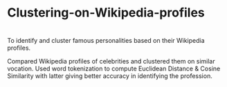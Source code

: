 # Clustering-on-Wikipedia-profiles
# 
 To identify and cluster famous personalities based on their Wikipedia profiles.
 
Compared Wikipedia profiles of celebrities and clustered them on similar vocation. Used word tokenization to compute Euclidean Distance & Cosine Similarity with latter giving better accuracy in identifying the profession.

